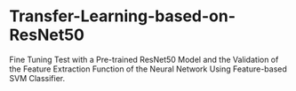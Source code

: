 # Transfer-Learning-based-on-ResNet50
Fine Tuning Test with a Pre-trained ResNet50 Model and the Validation of the Feature Extraction Function of the Neural Network Using Feature-based SVM Classifier.
